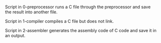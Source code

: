 Script in 0-preprocessor runs a C file through the preprocessor 
and save the result into another file.

Script in 1-compiler compiles a C file but does not link.

Script in 2-assembler generates the assembly code of C code and 
save it in an output.
